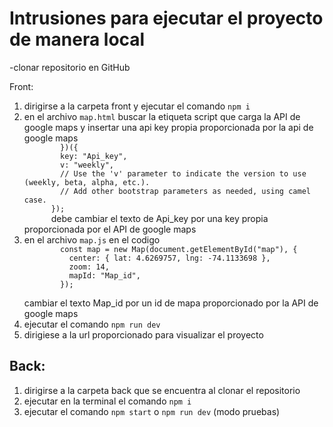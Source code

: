 <div>
  <h1>
     Intrusiones para ejecutar el proyecto de manera local
  </h1>
   <p>-clonar repositorio en GitHub</p
  <h2>Front:</h2> 
  <ol>
    <li>dirigirse a la carpeta front y ejecutar el comando <code>npm i</code></li>
    <li>en el archivo <code>map.html</code> buscar la etiqueta script que carga la API de google maps y insertar una api key propia proporcionada por la api de google maps
      <code>
        })({
        key: "Api_key", 
        v: "weekly",
        // Use the 'v' parameter to indicate the version to use (weekly, beta, alpha, etc.).
        // Add other bootstrap parameters as needed, using camel case.
      });
      </code>
      debe cambiar el texto de Api_key por una key propia proporcionada por el API de google maps </li>
    <li>en el archivo <code>map.js</code> en el codigo  <code>
        const map = new Map(document.getElementById("map"), {
          center: { lat: 4.6269757, lng: -74.1133698 },
          zoom: 14,
          mapId: "Map_id",
        });
      </code> 
    </br>cambiar el texto Map_id por un id de mapa proporcionado por la API de google maps
    </li>
    <li>ejecutar el comando <code>npm run dev </code> </li>
    <li>dirigiese a la url proporcionado para visualizar el proyecto </li>
  </ol>
  <h2>Back:</h2> 
  <ol>
    <li>dirigirse a la carpeta back que se encuentra al clonar el repositorio</li>
    <li>ejecutar en la terminal el comando <code>npm i</code></li>
    <li>ejecutar el comando <code>npm start</code>  o <code>npm run dev</code>  <strog>(modo pruebas)</strog></li>
  </ol>

</div>

